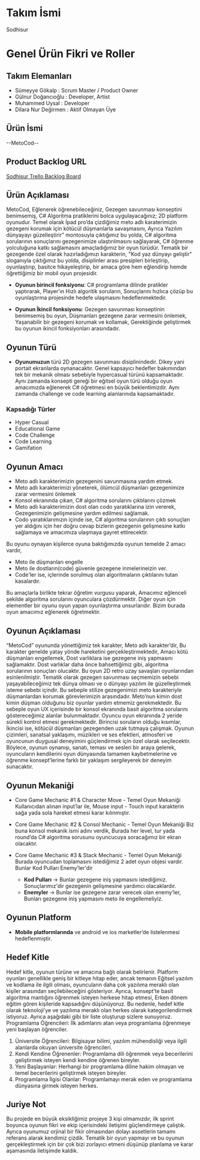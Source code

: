 # **Takım İsmi**

Sodhisur

# Genel Ürün Fikri ve Roller

## Takım Elemanları

- Sümeyye Gökalp : Scrum Master / Product Owner
- Gülnur Doğancıoğlu : Developer, Artist
- Muhammed Uysal : Developer
- Dilara Nur Değirmen : Aktif Olmayan Üye

## Ürün İsmi

--MetoCod--

## Product Backlog URL

[Sodhisur Trello Backlog Board](https://trello.com/invite/b/FSVS9saS/ATTI4f9f2d67348095b6892d2cb86a4773e3DCED8AD4/metocode)

## Ürün Açıklaması

MetoCod, Eğlenerek öğrenebileceğiniz, Gezegen savunması konseptini benimsemiş, C# Algoritma pratiklerini bolca uygulayacağınız; 2D platform oyunudur. Temel olarak İpad pro’da çizdiğimiz meto adlı karaterimizin gezegeni korumak için
kötücül düşmanlarla savaşmasını, Ayrıca Yazılım dünyayayı güzelleştirir” montosuyla çıktığımız bu yolda, C# algoritma sorularının sonuçlarını gezegenimize ulaştırılmasını sağlayarak, C# öğrenme yolculuğuna katkı sağlamasını amaçladığımız bir oyun türüdür. Tematik bir gezegende özel olarak hazırladığımızı karakterin, "Kod yaz dünyayı geliştir" sloganıyla çıktığımız bu yolda, disiplinler arası presipleri birleştirip, oyunlaştırıp, basitce hikayeleştirip, bir amaca göre hem eğlendirip hemde öğrettiğimiz bir mobil oyun projesidir.

- **Oyunun birincil fonksiyonu**: C# programlama dilinde pratikler yaptırarak, Player'ın Hızlı algoritik soruların, Sonuçlarını
  hızlıca çözüp bu oyunlaştırma projesinde hedefe ulaşmasını hedeflenmektedir.

- **Oyunun İkincil fonksiyonu**: Gezegen savunması konseptinin benimsemiş bu oyun, Düşmanları gezegene zarar vermesini önlemek, Yaşanabilir bir gezegeni korumak ve kollamak, Gerektiğinde geliştirmek bu oyunun ikincil fonksiyonları arasındadır.

## Oyunun Türü

- **Oyunumuzun** türü 2D gezegen savunması disiplinindedir. Dikey yani portait ekranlarda oynanacaktır. Genel kapsayıcı hedefler bakımından tek bir mekanik olması sebebiyle hypercasual türünü kapsamaktadır. Aynı zamanda konsepti gereği bir eğitsel oyun türü olduğu oyun amacımızda eğlenerek C# öğretmesi en büyük beklentimizdir. Aynı zamanda challenge ve code learning alanlarınıda kapsamaktadır.

### Kapsadığı Türler

- Hyper Casual
- Educational Game
- Code Challenge
- Code Learning
- Gamifation

## Oyunun Amacı

- Meto adlı karakterimizin gezegenini savunmasına yardım etmek.
- Meto adlı karakterimizi yöneterek, ölümcül düşmanları gezegenimize zarar vermesini önlemek
- Konsol ekranında çıkan, C# algoritma sorularını çıktılarını çözmek
- Meto adlı karakterimizin dost olan codo yaratıklarına izin vererek, Gezegenimizin gelişmesine yardım edilmesi sağlamak.
- Codo yaratıklarımızın içinde ise, C# algoritma sorularının çıktı sonuçları yer aldığını için her doğru cevap bizlerin gezegenin gelişmesine katkı sağlamaya ve amacımıza ulaşmaya gayret ettirecektir.

Bu oyunu oynayan kişilerce oyuna baktığımızda oyunun temelde 2 amacı vardır,

- Meto ile düşmanları engelle
- Meto ile dostların(code) güvenle gezegene inmelerineizin ver.
- Code'ler ise, içlerinde sorulmuş olan algoritmaların çıktılarını tutan kasalardır.

Bu amaçlarla birlikte tekrar öğretim vurgusu yaparak, Amacımız eğlenceli şekilde algoritma sorularını oyunculara çözdürmektir. Diğer oyun için elementler bir oyunu oyun yapan oyunlaştırma unsurlarıdır. Bizim burada oyun amacımız eğlenerek öğretmektir.

## Oyunun Açıklaması

“MetoCod” oyununda yönettiğimiz tek karakter, Meto adlı karakter’dir, Bu karakter genelde yatay yönde hareketini gerçekleştirmektedir, Amacı kötü düşmanları engellemek, Dost varlıklara ise gezegene iniş yapmasını sağlamaktır. Dost varlıklar daha önce bahsettiğimiz gibi, algoritma sorularının sonuçları olucaktır. Bu oyun 2D retro uzay savaşları oyunlarından esinlenilmiştir. Tematik olarak gezegen savunması seçmemizin sebebi yaşayabileceğimiz tek dünya olması ve o dünyayı yazılım ile güzelleştirmek isteme sebebi içindir. Bu sebeple stilize gezegenimizi meto karakteriyle düşmanlardan korumak görevlerimizin arasındadır. Meto’nun kimin dost kimin düşman olduğunu biz oyunlar yardım etmemiz gerekmektedir. Bu sebeple oyun UX içerisinde bir konsol ekranında basit algoritma sorularını göstereceğimiz alanlar bulunmaktadır. Oyuncu oyun ekranında 2 yeride sürekli kontrol etmesi gerekmektedir. Birincisi soruların olduğu kısımlar, İkincisi ise, kötücül düşmanları gezegenden uzak tutmaya çalışmak. Oyunun çizimleri, sanatsal yaklaşımı, müzikleri ve ses efektleri, atmosferi ve oyuncunun duygusal deneyimini güçlendirmek için özel olarak seçilecektir. Böylece, oyunun oynanışı, sanatı, teması ve sesleri bir araya gelerek, oyuncuların kendilerini oyun dünyasında tamamen kaybetmelerine ve öğrenme konsept’lerine farklı bir yaklaşım sergileyerek bir deneyim sunacaktır.

## Oyunun Mekaniği

- Core Game Mechanic #1 & Character Move - Temel Oyun Mekaniği
  Kullanıcıdan alınan input’lar ile, Mouse input - Touch input karakterin sağa yada sola
  hareket etmesi karar kılınmıştır.
- Core Game Mechanic #2 & Consol Mechanic - Temel Oyun Mekaniği
  Biz buna konsol mekanik ismi adını verdik, Burada her level, tur yada round’da C# algoritma sorusunu oyuncucuya soracağımız bir ekran olacaktır.
- Core Game Mechanic #3 & Stack Mechanic - Temel Oyun Mekaniği
  Burada oyuncudan toplamasını istediğimiz 2 adet oyun objesi vardır. Bunlar Kod Pulları Enemy’ler'dir

  - **Kod Pulları** → Bunlar gezegene iniş yapmasını istediğimiz. Sonuçlarımız'dir gezegenin gelişmesine yardımcı olacaklardır.
  - **Enemyler** → Bunlar ise gezegene zarar verecek olan enemy’ler, Bunları gezegene iniş yapmasını meto ile engellemeliyiz.

## Oyunun Platform

- **Mobile platformlarında** ve android ve ios marketler’de listelenmesi hedeflenmiştir.

## Hedef Kitle

Hedef kitle, oyunun türüne ve amacına bağlı olarak belirlenir. Platform oyunları genellikle geniş bir kitleye hitap eder, ancak temanın Eğitsel yazılım ve kodlama ile ilgili olması, oyuncuların daha çok yazılıma meraklı olan kişiler arasından seçilebileceğini gösteriyor. Ayrıca, konsept’te basit algoritma mantığını öğrenmek isteyen herkese hitap etmesi, Erken dönem eğitim gören kişileride kapsadığını
düşünüyoruz. Bu nedenle, hedef kitle olarak teknoloji’ye ve yazılıma meraklı olan herkes olarak kategorilendirmek istiyoruz.
Ayrıca aşağıdaki gibi bir liste oluşturup sizlere sunuyoruz. Programlama Öğrencileri: İlk adımlarını atan veya programlama öğrenmeye yeni
başlayan öğrenciler.

1. Üniversite Öğrencileri: Bilgisayar bilimi, yazılım mühendisliği veya ilgili alanlarda
   okuyan üniversite öğrencileri.
2. Kendi Kendine Öğrenenler: Programlama dili öğrenmek veya becerilerini
   geliştirmek isteyen kendi kendine öğrenen bireyler.
3. Yeni Başlayanlar: Herhangi bir programlama diline hakim olmayan ve temel
   becerilerini geliştirmek isteyen bireyler.
4. Programlama İlgisi Olanlar: Programlamayı merak eden ve programlama
   dünyasına girmek isteyen herkes.

## Juriye Not

Bu projede en büyük eksikliğimiz projeye 3 kişi olmamızdır, ilk sprint boyunca oyunun fikri ve ekip içerisindeki iletişimi güçlendirmeye çalıştık. Ayrıca oyunumuz orjinal bir fikir olmasından dolayı assetlerin tamamı referans alarak kendimiz çizdik. Tematik bir oyun yapmayı ve bu oyunun gerçekleştirmek için bir çok bizi zorlayıcı etmeni düşünüp planlama ve karar aşamasında iletişimde kaldık.

